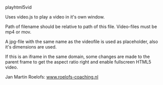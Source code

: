 playhtml5vid

Uses video.js to play a video in it's own window.

Path of filename should be relative to path of this file.
Video-files must be mp4 or mov.

A jpg-file with the same name as the videofile is used as placeholder, also it's dimensions are used.

If this is an iframe in the same domain, some changes are made to the parent frame to get the aspect ratio right and enable fullscreen HTML5 video.

Jan Martin Roelofs: www.roelofs-coaching.nl
